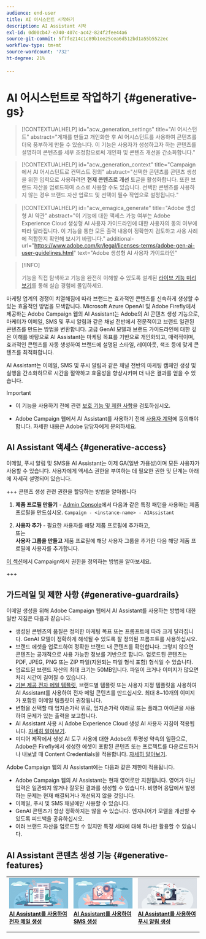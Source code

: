 ```yaml
---
audience: end-user
title: AI 어시스턴트 시작하기
description: AI Assistant 시작
exl-id: 0d00cb47-e740-407c-ac42-824f2fee44a6
source-git-commit: 5f7fe214c1c89b1ee25cea6d512bd1a55b5522ec
workflow-type: tm+mt
source-wordcount: '732'
ht-degree: 21%

---
```


# AI 어시스턴트로 작업하기 {#generative-gs}

>[!CONTEXTUALHELP]
>id="acw_generation_settings"
>title="AI 어시스턴트"
>abstract="게재를 만들고 개인화한 후 AI 어시스턴트를 사용하여 콘텐츠를 더욱 풍부하게 만들 수 있습니다. 이 기능은 사용자가 생성하고자 하는 콘텐츠를 설명하여 콘텐츠를 세부 조정함으로써 개인화 및 콘텐츠 개선을 간소화합니다."

>[!CONTEXTUALHELP]
>id="acw_generation_context"
>title="Campaign에서 AI 어시스턴트로 컨텍스트 정의"
>abstract="선택한 콘텐츠를 콘텐츠 생성을 위한 입력으로 사용하려면 **현재 콘텐츠로 개선** 토글을 활성화합니다. 또한 브랜드 자산을 업로드하여 소스로 사용할 수도 있습니다. 선택한 콘텐츠를 사용하지 않는 경우 브랜드 자산 업로드 및 선택이 필수 작업으로 설정됩니다."

>[!CONTEXTUALHELP]
>id="acw_emagica_generate"
>title="Adobe 생성형 AI 약관"
>abstract="이 기능에 대한 액세스 가능 여부는 Adobe Experience Cloud 생성형 AI 사용자 가이드라인에 대한 사용자의 동의 여부에 따라 달라집니다. 이 기능을 통한 모든 출력 내용이 정확한지 검토하고 사용 사례에 적합한지 확인해 보시기 바랍니다."
>additional-url="https://www.adobe.com/kr/legal/licenses-terms/adobe-gen-ai-user-guidelines.html" text="Adobe 생성형 AI 사용자 가이드라인"

>[!INFO]
>
>기능을 직접 탐색하고 기능을 완전히 이해할 수 있도록 설계된 [라이브 기능 미리 보기](https://experienceleague.adobe.com/ko/apps/journey-optimizer/ai-assistant-content-accelerator)를 통해 실습 경험에 몰입하세요.

마케팅 업계의 경쟁이 치열해짐에 따라 브랜드는 효과적인 콘텐츠를 신속하게 생성할 수 있는 효율적인 방법을 모색합니다. Microsoft Azure OpenAI 및 Adobe Firefly에서 제공하는 Adobe Campaign 웹의 AI Assistant는 Adobe의 AI 콘텐츠 생성 기능으로, 마케터가 이메일, SMS 및 푸시 알림과 같은 채널 전반에서 전문적이고 브랜드 일관된 콘텐츠를 만드는 방법을 변환합니다. 고급 GenAI 모델과 브랜드 가이드라인에 대한 깊은 이해를 바탕으로 AI Assistant는 마케팅 목표를 기반으로 개인화되고, 매력적이며, 효과적인 콘텐츠를 자동 생성하여 브랜드에 설명된 스타일, 레이아웃, 색조 등에 맞게 콘텐츠를 최적화합니다.

AI Assistant는 이메일, SMS 및 푸시 알림과 같은 채널 전반의 마케팅 캠페인 생성 및 실행을 간소화하므로 시간을 절약하고 효율성을 향상시키며 더 나은 결과를 얻을 수 있습니다.

>[!IMPORTANT]
>
>* 이 기능을 사용하기 전에 관련 [보호 기능 및 제한 사항](#generative-guardrails)을 검토하십시오.
>
>* Adobe Campaign 웹에서 AI Assistant를 사용하기 전에 [사용자 계약](https://www.adobe.com/kr/legal/licenses-terms/adobe-dx-gen-ai-user-guidelines.html)에 동의해야 합니다. 자세한 내용은 Adobe 담당자에게 문의하세요.

## AI Assistant 액세스 {#generative-access}

이메일, 푸시 알림 및 SMS용 AI Assistant는 이제 GA(일반 가용성)이며 모든 사용자가 사용할 수 있습니다. 사용자에게 액세스 권한을 부여하는 데 필요한 권한 및 단계는 아래에 자세히 설명되어 있습니다.

+++ 콘텐츠 생성 관련 권한을 할당하는 방법을 알아봅니다

1. **제품 프로필 만들기** - [Admin Console](https://stage.adminconsole.adobe.com/)에서 다음과 같은 특정 패턴을 사용하는 제품 프로필을 만드십시오.
   `Campaign - <instance-name> - AIAssistant`

1. **사용자 추가** - 필요한 사용자를 해당 제품 프로필에 추가하고,\
   또는\
   **사용자 그룹을 만들고** 제품 프로필에 해당 사용자 그룹을 추가한 다음 해당 제품 프로필에 사용자를 추가합니다.

[이 섹션](../get-started/permissions.md)에서 Campaign에서 권한을 정의하는 방법을 알아보세요.

+++

## 가드레일 및 제한 사항 {#generative-guardrails}

이메일 생성을 위해 Adobe Campaign 웹에서 AI Assistant를 사용하는 방법에 대한 일반 지침은 다음과 같습니다.

* 생성된 콘텐츠의 품질은 정의한 마케팅 목표 또는 프롬프트에 따라 크게 달라집니다. GenAI 모델이 정확하게 해석될 수 있도록 잘 정의된 프롬프트를 사용하십시오.
* 브랜드 에셋을 업로드하여 정확한 브랜드 내 콘텐츠를 확인합니다. 그렇지 않으면 콘텐츠는 공개적으로 사용 가능한 정보를 기반으로 합니다. 업로드된 콘텐츠는 PDF, JPEG, PNG 또는 ZIP 파일(지원되는 파일 형식 포함) 형식일 수 있습니다.
* 업로드된 브랜드 자산의 최대 크기는 50MB입니다. 파일이 크거나 이미지가 많으면 처리 시간이 길어질 수 있습니다.
* [기본 제공 전자 메일 템플릿](../email/create-email-templates.md), 브랜드별 템플릿 또는 사용자 지정 템플릿을 사용하여 AI Assistant를 사용하여 전자 메일 콘텐츠를 만드십시오. 최대 8~10개의 이미지가 포함된 이메일 템플릿이 권장됩니다.
* 변형을 선택할 때 엄지손가락 위로, 엄지손가락 아래로 또는 플래그 아이콘을 사용하여 문제가 있는 출력을 보고합니다.
* AI Assistant 사용 시 Adobe Experience Cloud 생성 AI 사용자 지침이 적용됩니다. [자세히 알아보기](https://www.adobe.com/kr/legal/licenses-terms/adobe-dx-gen-ai-user-guidelines.html).
* 미디어 제작에서 생성 AI 도구 사용에 대한 Adobe의 투명성 약속의 일환으로, Adobe은 Firefly에서 생성한 에셋이 포함된 콘텐츠 또는 프로젝트를 다운로드하거나 내보낼 때 Content Credentials을 적용합니다. [자세히 알아보기](https://helpx.adobe.com/kr/firefly/using/content-credentials.html).

Adobe Campaign 웹의 AI Assistant에는 다음과 같은 제한이 적용됩니다.

* Adobe Campaign 웹의 AI Assistant는 현재 영어로만 지원됩니다. 영어가 아닌 입력은 일관되지 않거나 잘못된 결과를 생성할 수 있습니다. 비영어 응답에서 발생하는 문제는 현재 해결되거나 개선되지 않을 것입니다.
* 이메일, 푸시 및 SMS 채널에만 사용할 수 있습니다.
* GenAI 콘텐츠가 항상 정확하지는 않을 수 있습니다. 엔지니어가 모델을 개선할 수 있도록 피드백을 공유하십시오.
* 여러 브랜드 자산을 업로드할 수 있지만 특정 세대에 대해 하나만 활용할 수 있습니다.

## AI Assistant 콘텐츠 생성 기능 {#generative-features}

<table style="table-layout:fixed"><tr style="border: 0;">
<td>
<a href="generative-content.md">
<img alt="[AI Assistant를 사용하여 이메일 생성]" src="assets/do-not-localize/text-genai.jpeg">
</a>
<div>
<a href="generative-content.md"><strong>AI Assistant를 사용하여 전자 메일 생성</strong></a>
</div>
<p>
</td>
<td>
<a href="generative-sms.md">
<img alt="[AI Assistant를 사용하여 SMS 생성]" src="assets/do-not-localize/image-genai.jpeg">
</a>
<div><a href="generative-sms.md"><strong>AI Assistant를 사용하여 SMS 생성</strong>
</div>
<p>
</td>
<td>
<a href="generative-push.md">
<img alt="[AI Assistant를 사용하여 푸시 알림 생성]" src="assets/do-not-localize/email-genai.jpeg">
</a>
<div>
<a href="generative-push.md"><strong>AI Assistant를 사용하여 푸시 알림 생성</strong></a>
</div>
<p></td>
</tr></table>